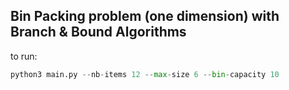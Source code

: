 ## Bin Packing problem (one dimension) with Branch & Bound Algorithms

to run:
```py
python3 main.py --nb-items 12 --max-size 6 --bin-capacity 10
```